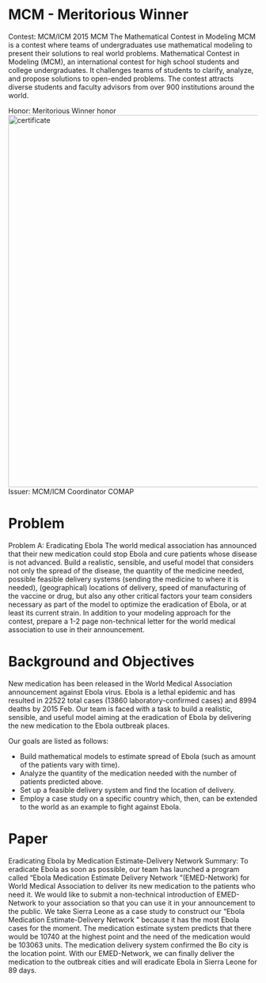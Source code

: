 # MCM - Meritorious Winner
Contest: MCM/ICM 2015 
MCM The Mathematical Contest in Modeling
MCM is a contest where teams of undergraduates use mathematical modeling to present their solutions to real world problems.
Mathematical Contest in Modeling (MCM), an international contest for high school students and college undergraduates. It challenges teams of students to clarify, analyze, and propose solutions to open-ended problems. The contest attracts diverse students and faculty advisors from over 900 institutions around the world.

Honor: Meritorious Winner honor
<img width="752" alt="certificate" src="https://user-images.githubusercontent.com/55472144/65172067-3295a080-da01-11e9-8154-c43d56bb5018.png">
Issuer: MCM/ICM Coordinator COMAP

# Problem
Problem A: Eradicating Ebola
The world medical association has announced that their new medication could stop Ebola and cure patients whose disease is not advanced. Build a realistic, sensible, and useful model that considers not only the spread of the disease, the quantity of the medicine needed, possible feasible delivery systems (sending the medicine to where it is needed), (geographical) locations of delivery, speed of manufacturing of the vaccine or drug, but also any other critical factors your team considers necessary as part of the model to optimize the eradication of Ebola, or at least its current strain. In addition to your modeling approach for the contest, prepare a 1-2 page non-technical letter for the world medical association to use in their announcement.

# Background and Objectives
New medication has been released in the World Medical Association announcement against Ebola virus. Ebola is a lethal epidemic and has resulted in 22522 total cases (13860 laboratory-confirmed cases) and 8994 deaths by 2015 Feb. Our team is faced with a task to build a realistic, sensible, and useful model aiming at the eradication of Ebola by delivering the new medication to the Ebola outbreak places.

Our goals are listed as follows:
* Build mathematical models to estimate spread of Ebola (such as amount of the patients vary with time).
* Analyze the quantity of the medication needed with the number of patients predicted above.
* Set up a feasible delivery system and find the location of delivery.
* Employ a case study on a specific country which, then, can be extended to the world as an example to fight against Ebola.

# Paper
Eradicating Ebola by Medication Estimate-Delivery Network
Summary:
To eradicate Ebola as soon as possible, our team has launched a program called “Ebola Medication Estimate Delivery Network ”(EMED-Network) for World Medical Association to deliver its new medication to the patients who need it. We would like to submit a non-technical introduction of EMED-Network to your association so that you can use it in your announcement to the public.
We take Sierra Leone as a case study to construct our “Ebola Medication Estimate-Delivery Network ” because it has the most Ebola cases for the moment. The medication estimate system predicts that there would be 10740 at the highest point and the need of the medication would be 103063 units. The medication delivery system confirmed the Bo city is the location point. With our EMED-Network, we can finally deliver the medication to the outbreak cities and will eradicate Ebola in Sierra Leone for 89 days.
